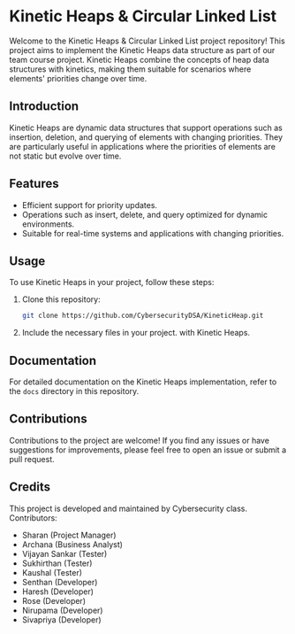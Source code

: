 # Kinetic Heaps & Circular Linked List

Welcome to the Kinetic Heaps & Circular Linked List project repository! This project aims to implement the Kinetic Heaps data structure as part of our team course project. Kinetic Heaps combine the concepts of heap data structures with kinetics, making them suitable for scenarios where elements' priorities change over time.

## Introduction

Kinetic Heaps are dynamic data structures that support operations such as insertion, deletion, and querying of elements with changing priorities. They are particularly useful in applications where the priorities of elements are not static but evolve over time.

## Features

- Efficient support for priority updates.
- Operations such as insert, delete, and query optimized for dynamic environments.
- Suitable for real-time systems and applications with changing priorities.

## Usage

To use Kinetic Heaps in your project, follow these steps:

1. Clone this repository:

    ```bash
    git clone https://github.com/CybersecurityDSA/KineticHeap.git
    ```

2. Include the necessary files in your project.
with Kinetic Heaps.

## Documentation

For detailed documentation on the Kinetic Heaps implementation, refer to the `docs` directory in this repository.

## Contributions

Contributions to the project are welcome! If you find any issues or have suggestions for improvements, please feel free to open an issue or submit a pull request.

## Credits

This project is developed and maintained by Cybersecurity class.
Contributors:
- Sharan (Project Manager)
- Archana (Business Analyst)
- Vijayan Sankar (Tester)
- Sukhirthan (Tester)
- Kaushal (Tester)
- Senthan (Developer)
- Haresh (Developer)
- Rose (Developer)
- Nirupama (Developer)
- Sivapriya (Developer)
